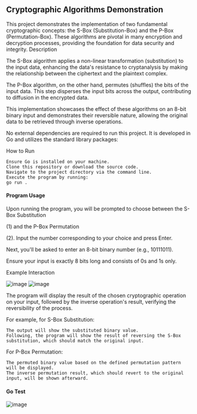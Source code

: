 ## Cryptographic Algorithms Demonstration

This project demonstrates the implementation of two fundamental cryptographic concepts: the S-Box (Substitution-Box) and the P-Box (Permutation-Box). These algorithms are pivotal in many encryption and decryption processes, providing the foundation for data security and integrity.
Description

The S-Box algorithm applies a non-linear transformation (substitution) to the input data, enhancing the data's resistance to cryptanalysis by making the relationship between the ciphertext and the plaintext complex.

The P-Box algorithm, on the other hand, permutes (shuffles) the bits of the input data. This step disperses the input bits across the output, contributing to diffusion in the encrypted data.

This implementation showcases the effect of these algorithms on an 8-bit binary input and demonstrates their reversible nature, allowing the original data to be retrieved through inverse operations.

No external dependencies are required to run this project. It is developed in Go and utilizes the standard library packages:

How to Run

    Ensure Go is installed on your machine.
    Clone this repository or download the source code.
    Navigate to the project directory via the command line.
    Execute the program by running:
    go run .

#### Program Usage

Upon running the program, you will be prompted to choose between the S-Box Substitution 

(1) and the P-Box Permutation 

(2). Input the number corresponding to your choice and press Enter.

Next, you'll be asked to enter an 8-bit binary number (e.g., 10111011). 

Ensure your input is exactly 8 bits long and consists of 0s and 1s only.

Example Interaction

![image](https://github.com/slidxr/lw4/assets/47353881/2463dbbb-ae66-494c-83c5-2e14afea7259)
![image](https://github.com/slidxr/lw4/assets/47353881/3ecb2d6f-9557-4ce5-92ba-803ae0a65b54)


The program will display the result of the chosen cryptographic operation on your input, followed by the inverse operation's result, verifying the reversibility of the process.

For example, for S-Box Substitution:

    The output will show the substituted binary value.
    Following, the program will show the result of reversing the S-Box substitution, which should match the original input.

For P-Box Permutation:

    The permuted binary value based on the defined permutation pattern will be displayed.
    The inverse permutation result, which should revert to the original input, will be shown afterward.

#### Go Test
![image](https://github.com/slidxr/lw4/assets/47353881/d9b1e2ba-0885-42f3-b822-3dd1e24445a9)
